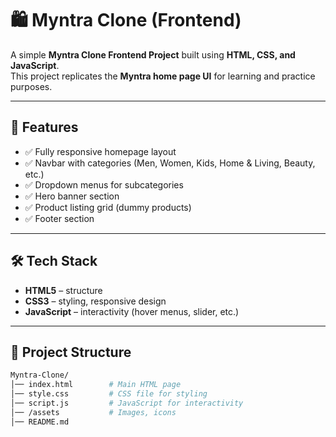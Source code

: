# 🛍️ Myntra Clone (Frontend)

A simple **Myntra Clone Frontend Project** built using **HTML, CSS, and JavaScript**.  
This project replicates the **Myntra home page UI** for learning and practice purposes.

---

## 🚀 Features

- ✅ Fully responsive homepage layout  
- ✅ Navbar with categories (Men, Women, Kids, Home & Living, Beauty, etc.)  
- ✅ Dropdown menus for subcategories  
- ✅ Hero banner section  
- ✅ Product listing grid (dummy products)  
- ✅ Footer section  

---

## 🛠️ Tech Stack

- **HTML5** – structure  
- **CSS3** – styling, responsive design  
- **JavaScript** – interactivity (hover menus, slider, etc.)  

---

## 📂 Project Structure

```bash
Myntra-Clone/
│── index.html        # Main HTML page
│── style.css         # CSS file for styling
│── script.js         # JavaScript for interactivity
│── /assets           # Images, icons
│── README.md
